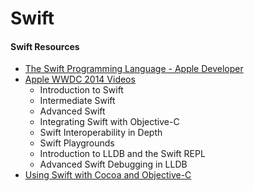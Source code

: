 Swift
=====

#### Swift Resources

- [The Swift Programming Language - Apple Developer](https://developer.apple.com/library/ios/documentation/Swift/Conceptual/Swift_Programming_Language/)
- [Apple WWDC 2014 Videos](https://developer.apple.com/videos/wwdc/2014/)
    - Introduction to Swift
    - Intermediate Swift
    - Advanced Swift
    - Integrating Swift with Objective-C
    - Swift Interoperability in Depth
    - Swift Playgrounds
    - Introduction to LLDB and the Swift REPL
    - Advanced Swift Debugging in LLDB
- [Using Swift with Cocoa and Objective-C](https://itunes.apple.com/us/book/using-swift-cocoa-objective/id888894773?mt=11)